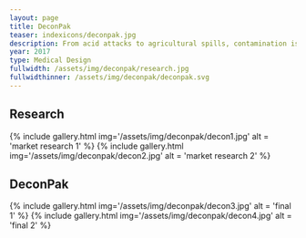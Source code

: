 ```yaml
---
layout: page
title: DeconPak
teaser: indexicons/deconpak.jpg
description: From acid attacks to agricultural spills, contamination is a major issue that is often overlooked. This design seeks to develop a more inclusive system of decontamination procedures that will take less time to carry out and ultimately save lives.
year: 2017
type: Medical Design
fullwidth: /assets/img/deconpak/research.jpg
fullwidthinner: /assets/img/deconpak/deconpak.svg
---
```

## Research
{% include gallery.html img='/assets/img/deconpak/decon1.jpg' alt = 'market research 1' %}
{% include gallery.html img='/assets/img/deconpak/decon2.jpg' alt = 'market research 2' %}
## DeconPak
{% include gallery.html img='/assets/img/deconpak/decon3.jpg' alt = 'final 1' %}
{% include gallery.html img='/assets/img/deconpak/decon4.jpg' alt = 'final 2' %}